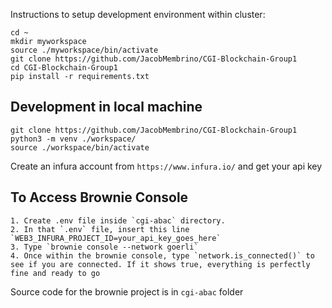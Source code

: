 Instructions to setup development environment within cluster:
```
cd ~
mkdir myworkspace
source ./myworkspace/bin/activate
git clone https://github.com/JacobMembrino/CGI-Blockchain-Group1
cd CGI-Blockchain-Group1
pip install -r requirements.txt
```

## Development in local machine

```
git clone https://github.com/JacobMembrino/CGI-Blockchain-Group1
python3 -m venv ./workspace/
source ./workspace/bin/activate
```

Create an infura account from `https://www.infura.io/` and get your api key

## To Access Brownie Console
```
1. Create .env file inside `cgi-abac` directory.
2. In that `.env` file, insert this line `WEB3_INFURA_PROJECT_ID=your_api_key_goes_here`
3. Type `brownie console --network goerli`
4. Once within the brownie console, type `network.is_connected()` to see if you are connected. If it shows true, everything is perfectly fine and ready to go

```

Source code for the brownie project is in `cgi-abac` folder


